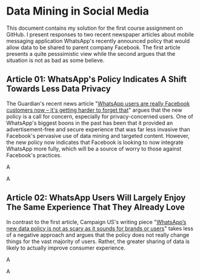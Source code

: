# Data Mining in Social Media
This document contains my solution for the first course assignment on GitHub. I present responses to two recent newspaper articles about mobile messaging application WhatsApp's recently announced policy that would allow data to be shared to parent company Facebook. The first article presents a quite pesssimistic view while the second argues that the situation is not as bad as some believe.

## Article 01: WhatsApp's Policy Indicates A Shift Towards Less Data Privacy
The Guardian's recent news article "[WhatsApp users are really Facebook customers now – it's getting harder to forget that](https://www.theguardian.com/commentisfree/2021/jan/11/whatsapp-facebook-app-privacy-policy)" argues that the new policy is a call for concern, especially for privacy-concerned users. One of WhatsApp's biggest boons in the past has been that it provided an advertisement-free and secure experience that was far less invasive than Facebook's pervasive use of data mining and targeted content. However, the new policy now indicates that Facebook is looking to now integrate WhatsApp more fully, which will be a source of worry to those against Facebook's practices.

A

A
## Article 02: WhatsApp Users Will Largely Enjoy The Same Experience That They Already Love
In contrast to the first article, Campaign US's writing piece "[WhatsApp’s new data policy is not as scary as it sounds for brands or users](https://www.campaignlive.com/article/whatsapps-new-data-policy-not-scary-sounds-brands-users/1705677)" takes less of a negative approach and argues that the policy does not really change things for the vast majority of users. Rather, the greater sharing of data is likely to actually improve consumer experience.

A

A